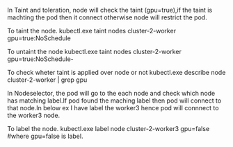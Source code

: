 In Taint and toleration, node will check the taint (gpu=true),if the taint is machting the pod then it connect otherwise node will restrict the pod.

To taint the node.
kubectl.exe taint nodes cluster-2-worker gpu=true:NoSchedule

To untaint the node 
kubectl.exe taint nodes cluster-2-worker gpu=true:NoSchedule-

To check wheter taint is applied over node or not
kubectl.exe describe node cluster-2-worker | grep gpu

In Nodeselector, the pod will go to the each node and check which node has matching label.If pod found the maching label then pod will connect to that node.In below ex I have label the worker3 hence pod will connnect to the worker3 node.

To label the node.
 kubectl.exe label node cluster-2-worker3 gpu=false #where gpu=false is label.





